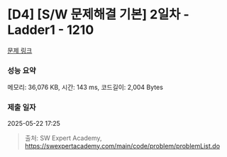 # [D4] [S/W 문제해결 기본] 2일차 - Ladder1 - 1210 

[문제 링크](https://swexpertacademy.com/main/code/problem/problemDetail.do?contestProbId=AV14ABYKADACFAYh) 

### 성능 요약

메모리: 36,076 KB, 시간: 143 ms, 코드길이: 2,004 Bytes

### 제출 일자

2025-05-22 17:25



> 출처: SW Expert Academy, https://swexpertacademy.com/main/code/problem/problemList.do